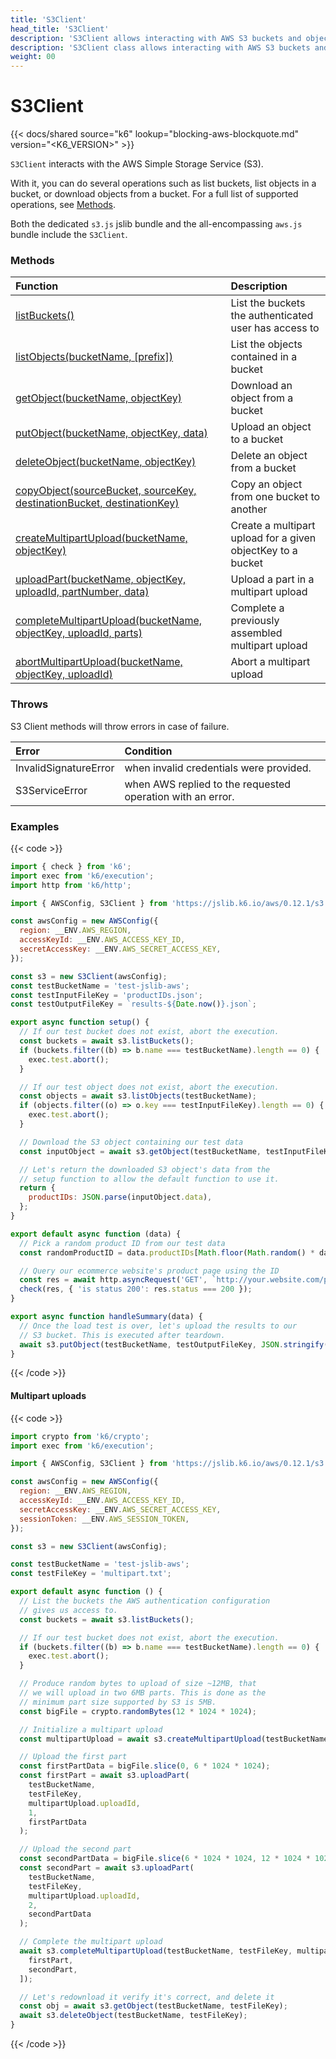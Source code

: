 ```yaml
---
title: 'S3Client'
head_title: 'S3Client'
description: 'S3Client allows interacting with AWS S3 buckets and objects'
description: 'S3Client class allows interacting with AWS S3 buckets and objects'
weight: 00
---
```


# S3Client

{{< docs/shared source="k6" lookup="blocking-aws-blockquote.md" version="<K6_VERSION>" >}}

`S3Client` interacts with the AWS Simple Storage Service (S3).

With it, you can do several operations such as list buckets, list objects in a bucket, or download objects from a bucket. For a full list of supported operations, see [Methods](#methods).

Both the dedicated `s3.js` jslib bundle and the all-encompassing `aws.js` bundle include the `S3Client`.

### Methods

| Function                                                                                                                                                              | Description                                                 |
| :-------------------------------------------------------------------------------------------------------------------------------------------------------------------- | :---------------------------------------------------------- |
| [listBuckets()](https://grafana.com/docs/k6/<K6_VERSION>/javascript-api/jslib/aws/s3client/listbuckets)                                                               | List the buckets the authenticated user has access to       |
| [listObjects(bucketName, [prefix])](https://grafana.com/docs/k6/<K6_VERSION>/javascript-api/jslib/aws/s3client/listobjects)                                           | List the objects contained in a bucket                      |
| [getObject(bucketName, objectKey)](https://grafana.com/docs/k6/<K6_VERSION>/javascript-api/jslib/aws/s3client/getobject)                                              | Download an object from a bucket                            |
| [putObject(bucketName, objectKey, data)](https://grafana.com/docs/k6/<K6_VERSION>/javascript-api/jslib/aws/s3client/putobject)                                        | Upload an object to a bucket                                |
| [deleteObject(bucketName, objectKey)](https://grafana.com/docs/k6/<K6_VERSION>/javascript-api/jslib/aws/s3client/deleteobject)                                        | Delete an object from a bucket                              |
| [copyObject(sourceBucket, sourceKey, destinationBucket, destinationKey)](https://grafana.com/docs/k6/<K6_VERSION>/javascript-api/jslib/aws/s3client/copyobject)       | Copy an object from one bucket to another                   |
| [createMultipartUpload(bucketName, objectKey)](https://grafana.com/docs/k6/<K6_VERSION>/javascript-api/jslib/aws/s3client/createmultipartupload)                      | Create a multipart upload for a given objectKey to a bucket |
| [uploadPart(bucketName, objectKey, uploadId, partNumber, data)](https://grafana.com/docs/k6/<K6_VERSION>/javascript-api/jslib/aws/s3client/uploadpart)                | Upload a part in a multipart upload                         |
| [completeMultipartUpload(bucketName, objectKey, uploadId, parts)](https://grafana.com/docs/k6/<K6_VERSION>/javascript-api/jslib/aws/s3client/completemultipartupload) | Complete a previously assembled multipart upload            |
| [abortMultipartUpload(bucketName, objectKey, uploadId)](https://grafana.com/docs/k6/<K6_VERSION>/javascript-api/jslib/aws/s3client/abortmultipartupload)              | Abort a multipart upload                                    |

### Throws

S3 Client methods will throw errors in case of failure.

| Error                 | Condition                                                  |
| :-------------------- | :--------------------------------------------------------- |
| InvalidSignatureError | when invalid credentials were provided.                    |
| S3ServiceError        | when AWS replied to the requested operation with an error. |

### Examples

{{< code >}}

```javascript
import { check } from 'k6';
import exec from 'k6/execution';
import http from 'k6/http';

import { AWSConfig, S3Client } from 'https://jslib.k6.io/aws/0.12.1/s3.js';

const awsConfig = new AWSConfig({
  region: __ENV.AWS_REGION,
  accessKeyId: __ENV.AWS_ACCESS_KEY_ID,
  secretAccessKey: __ENV.AWS_SECRET_ACCESS_KEY,
});

const s3 = new S3Client(awsConfig);
const testBucketName = 'test-jslib-aws';
const testInputFileKey = 'productIDs.json';
const testOutputFileKey = `results-${Date.now()}.json`;

export async function setup() {
  // If our test bucket does not exist, abort the execution.
  const buckets = await s3.listBuckets();
  if (buckets.filter((b) => b.name === testBucketName).length == 0) {
    exec.test.abort();
  }

  // If our test object does not exist, abort the execution.
  const objects = await s3.listObjects(testBucketName);
  if (objects.filter((o) => o.key === testInputFileKey).length == 0) {
    exec.test.abort();
  }

  // Download the S3 object containing our test data
  const inputObject = await s3.getObject(testBucketName, testInputFileKey);

  // Let's return the downloaded S3 object's data from the
  // setup function to allow the default function to use it.
  return {
    productIDs: JSON.parse(inputObject.data),
  };
}

export default async function (data) {
  // Pick a random product ID from our test data
  const randomProductID = data.productIDs[Math.floor(Math.random() * data.productIDs.length)];

  // Query our ecommerce website's product page using the ID
  const res = await http.asyncRequest('GET', `http://your.website.com/product/${randomProductID}/`);
  check(res, { 'is status 200': res.status === 200 });
}

export async function handleSummary(data) {
  // Once the load test is over, let's upload the results to our
  // S3 bucket. This is executed after teardown.
  await s3.putObject(testBucketName, testOutputFileKey, JSON.stringify(data));
}
```

{{< /code >}}

#### Multipart uploads

{{< code >}}

```javascript
import crypto from 'k6/crypto';
import exec from 'k6/execution';

import { AWSConfig, S3Client } from 'https://jslib.k6.io/aws/0.12.1/s3.js';

const awsConfig = new AWSConfig({
  region: __ENV.AWS_REGION,
  accessKeyId: __ENV.AWS_ACCESS_KEY_ID,
  secretAccessKey: __ENV.AWS_SECRET_ACCESS_KEY,
  sessionToken: __ENV.AWS_SESSION_TOKEN,
});

const s3 = new S3Client(awsConfig);

const testBucketName = 'test-jslib-aws';
const testFileKey = 'multipart.txt';

export default async function () {
  // List the buckets the AWS authentication configuration
  // gives us access to.
  const buckets = await s3.listBuckets();

  // If our test bucket does not exist, abort the execution.
  if (buckets.filter((b) => b.name === testBucketName).length == 0) {
    exec.test.abort();
  }

  // Produce random bytes to upload of size ~12MB, that
  // we will upload in two 6MB parts. This is done as the
  // minimum part size supported by S3 is 5MB.
  const bigFile = crypto.randomBytes(12 * 1024 * 1024);

  // Initialize a multipart upload
  const multipartUpload = await s3.createMultipartUpload(testBucketName, testFileKey);

  // Upload the first part
  const firstPartData = bigFile.slice(0, 6 * 1024 * 1024);
  const firstPart = await s3.uploadPart(
    testBucketName,
    testFileKey,
    multipartUpload.uploadId,
    1,
    firstPartData
  );

  // Upload the second part
  const secondPartData = bigFile.slice(6 * 1024 * 1024, 12 * 1024 * 1024);
  const secondPart = await s3.uploadPart(
    testBucketName,
    testFileKey,
    multipartUpload.uploadId,
    2,
    secondPartData
  );

  // Complete the multipart upload
  await s3.completeMultipartUpload(testBucketName, testFileKey, multipartUpload.uploadId, [
    firstPart,
    secondPart,
  ]);

  // Let's redownload it verify it's correct, and delete it
  const obj = await s3.getObject(testBucketName, testFileKey);
  await s3.deleteObject(testBucketName, testFileKey);
}
```

{{< /code >}}

